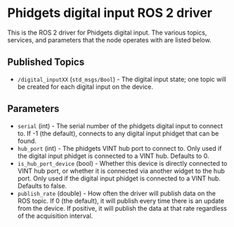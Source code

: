 Phidgets digital input ROS 2 driver
====================================

This is the ROS 2 driver for Phidgets digital input.  The various topics, services, and parameters that the node operates with are listed below.

Published Topics
----------------
* `/digital_inputXX` (`std_msgs/Bool`) - The digital input state; one topic will be created for each digital input on the device.

Parameters
----------
* `serial` (int) - The serial number of the phidgets digital input to connect to.  If -1 (the default), connects to any digital input phidget that can be found.
* `hub_port` (int) - The phidgets VINT hub port to connect to.  Only used if the digital input phidget is connected to a VINT hub.  Defaults to 0.
* `is_hub_port_device` (bool) - Whether this device is directly connected to VINT hub port, or whether it is connected via another widget to the hub port.  Only used if the digital input phidget is connected to a VINT hub.  Defaults to false.
* `publish_rate` (double) - How often the driver will publish data on the ROS topic.  If 0 (the default), it will publish every time there is an update from the device.  If positive, it will publish the data at that rate regardless of the acquisition interval.
